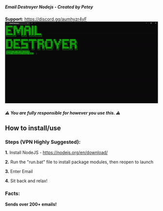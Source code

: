 ##### Email Destroyer Nodejs - Created by Petey
**Support:** https://discord.gg/aumhyzr4yF
![](https://github.com/Petey1337/email-destroyer/blob/main/email-destroyer.gif?raw=true)
##### ⚠️ You are fully responsible for however you use this. ⚠️

## How to install/use

### Steps (VPN Highly Suggested):

  **1.** Install NodeJS - https://nodejs.org/en/download/

  **2.** Run the "run.bat" file to install package modules, then reopen to launch

  **3.** Enter Email

  **4.** Sit back and relax!

  ### Facts:

  **Sends over 200+ emails!**
